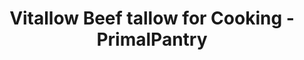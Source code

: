 ---
title: "Vitallow Beef tallow for Cooking - PrimalPantry"
description: "Vitallow bone broth for cooking, high smoke point, organic, versatile and 100% NZ made. Try it today"
type: custom
layout: products/tallow-cooking
beefpricesmalllink: price_1QFWRdABkrUo6tgOFXeMmfOj
wipe: true
---